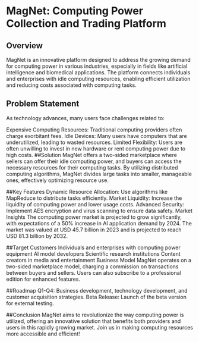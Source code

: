 # MagNet: Computing Power Collection and Trading Platform
## Overview
MagNet is an innovative platform designed to address the growing demand for computing power in various industries, especially in fields like artificial intelligence and biomedical applications. The platform connects individuals and enterprises with idle computing resources, enabling efficient utilization and reducing costs associated with computing tasks.

## Problem Statement
As technology advances, many users face challenges related to:

Expensive Computing Resources: Traditional computing providers often charge exorbitant fees.
Idle Devices: Many users have computers that are underutilized, leading to wasted resources.
Limited Flexibility: Users are often unwilling to invest in new hardware or rent computing power due to high costs.
##Solution
MagNet offers a two-sided marketplace where sellers can offer their idle computing power, and buyers can access the necessary resources for their computing tasks. By utilizing distributed computing algorithms, MagNet divides large tasks into smaller, manageable ones, effectively optimizing resource use.

##Key Features
Dynamic Resource Allocation: Use algorithms like MapReduce to distribute tasks efficiently.
Market Liquidity: Increase the liquidity of computing power and lower usage costs.
Advanced Security: Implement AES encryption and virus scanning to ensure data safety.
Market Insights
The computing power market is projected to grow significantly, with expectations of a 50% increase in AI application demand by 2024. The market was valued at USD 45.7 billion in 2023 and is projected to reach USD 81.3 billion by 2032.

##Target Customers
Individuals and enterprises with computing power equipment
AI model developers
Scientific research institutions
Content creators in media and entertainment
Business Model
MagNet operates on a two-sided marketplace model, charging a commission on transactions between buyers and sellers. Users can also subscribe to a professional edition for enhanced features.

##Roadmap
Q1-Q4: Business development, technology development, and customer acquisition strategies.
Beta Release: Launch of the beta version for external testing.

##Conclusion
MagNet aims to revolutionize the way computing power is utilized, offering an innovative solution that benefits both providers and users in this rapidly growing market. Join us in making computing resources more accessible and efficient!
